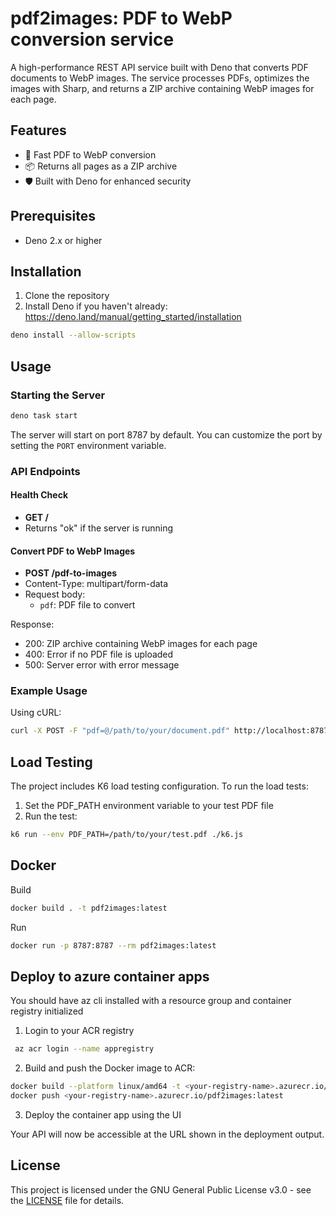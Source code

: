 # pdf2images: PDF to WebP conversion service

A high-performance REST API service built with Deno that converts PDF documents to WebP images. The service processes PDFs, optimizes the images with Sharp, and returns a ZIP archive containing WebP images for each page.

## Features

- 🚀 Fast PDF to WebP conversion
- 📦 Returns all pages as a ZIP archive
- 🛡️ Built with Deno for enhanced security

## Prerequisites

- Deno 2.x or higher

## Installation

1. Clone the repository
2. Install Deno if you haven't already: https://deno.land/manual/getting_started/installation

```bash
deno install --allow-scripts
```

## Usage

### Starting the Server

```bash
deno task start
```

The server will start on port 8787 by default. You can customize the port by setting the `PORT` environment variable.

### API Endpoints

#### Health Check

- **GET /**
- Returns "ok" if the server is running

#### Convert PDF to WebP Images

- **POST /pdf-to-images**
- Content-Type: multipart/form-data
- Request body:
  - `pdf`: PDF file to convert

Response:

- 200: ZIP archive containing WebP images for each page
- 400: Error if no PDF file is uploaded
- 500: Server error with error message

### Example Usage

Using cURL:

```bash
curl -X POST -F "pdf=@/path/to/your/document.pdf" http://localhost:8787/pdf-to-images -o pages.zip
```

## Load Testing

The project includes K6 load testing configuration. To run the load tests:

1. Set the PDF_PATH environment variable to your test PDF file
2. Run the test:

```bash
k6 run --env PDF_PATH=/path/to/your/test.pdf ./k6.js
```

## Docker

Build

```sh
docker build . -t pdf2images:latest
```

Run

```sh
docker run -p 8787:8787 --rm pdf2images:latest
```

## Deploy to azure container apps

You should have az cli installed with a resource group and container registry initialized

1. Login to your ACR registry

```bash
 az acr login --name appregistry
```

2. Build and push the Docker image to ACR:

```bash
docker build --platform linux/amd64 -t <your-registry-name>.azurecr.io/pdf2images:latest .
docker push <your-registry-name>.azurecr.io/pdf2images:latest
```

3. Deploy the container app using the UI

Your API will now be accessible at the URL shown in the deployment output.

## License

This project is licensed under the GNU General Public License v3.0 - see the [LICENSE](LICENSE) file for details.
